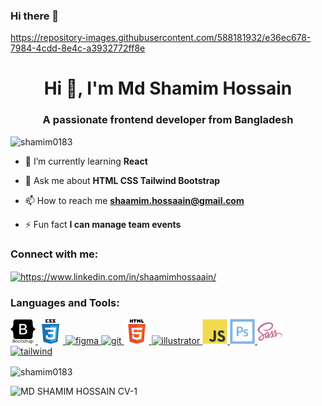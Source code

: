 ### Hi there 👋
https://repository-images.githubusercontent.com/588181932/e36ec678-7984-4cdd-8e4c-a3932772ff8e
<h1 align="center">Hi 👋, I'm Md Shamim Hossain</h1>
<h3 align="center">A passionate frontend developer from Bangladesh</h3>

<p align="left"> <img src="https://media4.giphy.com/media/v1.Y2lkPTc5MGI3NjExMDM3MjRiNWM1NTdhYTJjYjlhMjM4MTU2ZWFhMzE4ZTljYmFkNWUwMyZjdD1n/qgQUggAC3Pfv687qPC/giphy.gif" alt="shamim0183" /> </p>

- 🌱 I’m currently learning **React**

- 💬 Ask me about **HTML CSS Tailwind Bootstrap**

- 📫 How to reach me **shaamim.hossaain@gmail.com**

- ⚡ Fun fact **I can manage team events**

<h3 align="left">Connect with me:</h3>
<p align="left">
<a href="https://linkedin.com/in/https://www.linkedin.com/in/shaamimhossaain/" target="blank"><img align="center" src="https://raw.githubusercontent.com/rahuldkjain/github-profile-readme-generator/master/src/images/icons/Social/linked-in-alt.svg" alt="https://www.linkedin.com/in/shaamimhossaain/" height="30" width="40" /></a>
</p>

<h3 align="left">Languages and Tools:</h3>
<p align="left"> <a href="https://getbootstrap.com" target="_blank" rel="noreferrer"> <img src="https://raw.githubusercontent.com/devicons/devicon/master/icons/bootstrap/bootstrap-plain-wordmark.svg" alt="bootstrap" width="40" height="40"/> </a> <a href="https://www.w3schools.com/css/" target="_blank" rel="noreferrer"> <img src="https://raw.githubusercontent.com/devicons/devicon/master/icons/css3/css3-original-wordmark.svg" alt="css3" width="40" height="40"/> </a> <a href="https://www.figma.com/" target="_blank" rel="noreferrer"> <img src="https://www.vectorlogo.zone/logos/figma/figma-icon.svg" alt="figma" width="40" height="40"/> </a> <a href="https://git-scm.com/" target="_blank" rel="noreferrer"> <img src="https://www.vectorlogo.zone/logos/git-scm/git-scm-icon.svg" alt="git" width="40" height="40"/> </a> <a href="https://www.w3.org/html/" target="_blank" rel="noreferrer"> <img src="https://raw.githubusercontent.com/devicons/devicon/master/icons/html5/html5-original-wordmark.svg" alt="html5" width="40" height="40"/> </a> <a href="https://www.adobe.com/in/products/illustrator.html" target="_blank" rel="noreferrer"> <img src="https://www.vectorlogo.zone/logos/adobe_illustrator/adobe_illustrator-icon.svg" alt="illustrator" width="40" height="40"/> </a> <a href="https://developer.mozilla.org/en-US/docs/Web/JavaScript" target="_blank" rel="noreferrer"> <img src="https://raw.githubusercontent.com/devicons/devicon/master/icons/javascript/javascript-original.svg" alt="javascript" width="40" height="40"/> </a> <a href="https://www.photoshop.com/en" target="_blank" rel="noreferrer"> <img src="https://raw.githubusercontent.com/devicons/devicon/master/icons/photoshop/photoshop-line.svg" alt="photoshop" width="40" height="40"/> </a> <a href="https://sass-lang.com" target="_blank" rel="noreferrer"> <img src="https://raw.githubusercontent.com/devicons/devicon/master/icons/sass/sass-original.svg" alt="sass" width="40" height="40"/> </a> <a href="https://tailwindcss.com/" target="_blank" rel="noreferrer"> <img src="https://www.vectorlogo.zone/logos/tailwindcss/tailwindcss-icon.svg" alt="tailwind" width="40" height="40"/> </a> </p>

<p><img align="center" src="https://github-readme-stats.vercel.app/api/top-langs?username=shamim0183&show_icons=true&locale=en&layout=compact" alt="shamim0183" /></p>

![MD SHAMIM HOSSAIN CV-1](https://user-images.githubusercontent.com/77606340/230756235-dd43d5f7-f247-4fca-87e4-5729765ef277.png)
